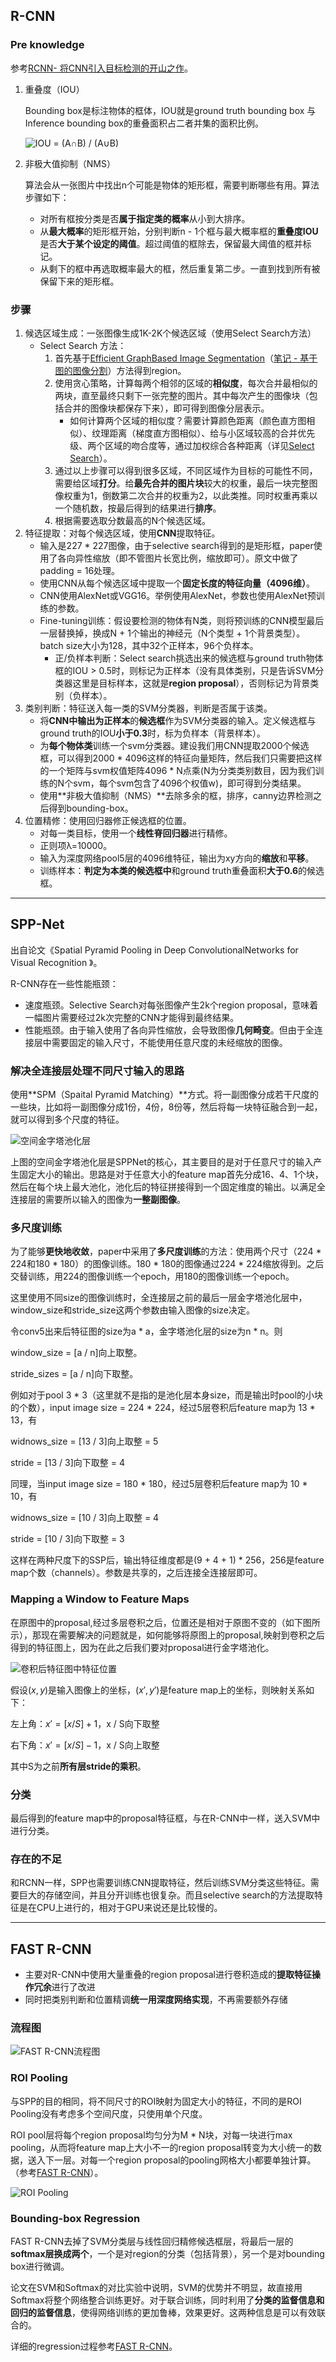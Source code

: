 ## R-CNN

### Pre knowledge

参考[RCNN- 将CNN引入目标检测的开山之作](https://zhuanlan.zhihu.com/p/23006190?refer=xiaoleimlnote)。

1. 重叠度（IOU）

   Bounding box是标注物体的框体，IOU就是ground truth bounding box 与 Inference bounding box的重叠面积占二者并集的面积比例。

   ![IOU = (A∩B) / (A∪B)](https://pic1.zhimg.com/80/v2-6fe13f10a9cb286f06aa1e3e2a2b29bc_hd.jpg)

2. 非极大值抑制（NMS）

   算法会从一张图片中找出n个可能是物体的矩形框，需要判断哪些有用。算法步骤如下：

   + 对所有框按分类是否**属于指定类的概率**从小到大排序。
   + 从**最大概率**的矩形框开始，分别判断n - 1个框与最大概率框的**重叠度IOU**是否**大于某个设定的阈值**。超过阈值的框除去，保留最大阈值的框并标记。
   + 从剩下的框中再选取概率最大的框，然后重复第二步。一直到找到所有被保留下来的矩形框。

### 步骤

1. 候选区域生成：一张图像生成1K-2K个候选区域（使用Select Search方法）
   + Select Search 方法：
     1. 首先基于[Efficient GraphBased Image Segmentation](http://cs.brown.edu/~pff/segment/)（[笔记 - 基于图的图像分割](https://blog.csdn.net/ttransposition/article/details/38024557)）方法得到region。
     2. 使用贪心策略，计算每两个相邻的区域的**相似度**，每次合并最相似的两块，直至最终只剩下一张完整的图片。其中每次产生的图像块（包括合并的图像块都保存下来），即可得到图像分层表示。
        + 如何计算两个区域的相似度？需要计算颜色距离（颜色直方图相似）、纹理距离（梯度直方图相似）、给与小区域较高的合并优先级、两个区域的吻合度等，通过加权综合各种距离（详见[Select Search](https://zhuanlan.zhihu.com/p/27467369)）。
     3. 通过以上步骤可以得到很多区域，不同区域作为目标的可能性不同，需要给区域**打分**。给**最先合并的图片块**较大的权重，最后一块完整图像权重为1，倒数第二次合并的权重为2，以此类推。同时权重再乘以一个随机数，按最后得到的结果进行**排序**。
     4. 根据需要选取分数最高的N个候选区域。
2. 特征提取：对每个候选区域，使用**CNN**提取特征。
   + 输入是227 * 227图像，由于selective search得到的是矩形框，paper使用了各向异性缩放（即不管图片长宽比例，缩放即可）。原文中做了padding = 16处理。
   + 使用CNN从每个候选区域中提取一个**固定长度的特征向量（4096维）**。
   + CNN使用AlexNet或VGG16。举例使用AlexNet，参数也使用AlexNet预训练的参数。
   + Fine-tuning训练：假设要检测的物体有N类，则将预训练的CNN模型最后一层替换掉，换成N + 1个输出的神经元（N个类型 + 1个背景类型）。batch size大小为128，其中32个正样本，96个负样本。
     + 正/负样本判断：Select search挑选出来的候选框与ground truth物体框的IOU > 0.5时，则标记为正样本（没有具体类别，只是告诉SVM分类器这里是目标样本，这就是**region proposal**），否则标记为背景类别（负样本）。
3. 类别判断：特征送入每一类的SVM分类器，判断是否属于该类。
   + 将**CNN中输出为正样本**的**候选框**作为SVM分类器的输入。定义候选框与ground truth的IOU**小于0.3**时，标为负样本（背景样本）。
   + 为**每个物体类**训练一个svm分类器。建设我们用CNN提取2000个候选框，可以得到2000 * 4096这样的特征向量矩阵，然后我们只需要把这样的一个矩阵与svm权值矩阵4096 * N点乘(N为分类类别数目，因为我们训练的N个svm，每个svm包含了4096个权值w)，即可得到分类结果。
   + 使用**非极大值抑制（NMS）**去除多余的框，排序，canny边界检测之后得到bounding-box。
4. 位置精修：使用回归器修正候选框的位置。
   + 对每一类目标，使用一个**线性脊回归器**进行精修。
   + 正则项λ=10000。 
   + 输入为深度网络pool5层的4096维特征，输出为xy方向的**缩放**和**平移**。 
   + 训练样本：**判定为本类的候选框中**和ground truth重叠面积**大于0.6**的候选框。

---

## SPP-Net

出自论文《Spatial Pyramid Pooling in Deep ConvolutionalNetworks for Visual Recognition 》。

R-CNN存在一些性能瓶颈：

+ 速度瓶颈。Selective Search对每张图像产生2k个region proposal，意味着一幅图片需要经过2k次完整的CNN才能得到最终结果。
+ 性能瓶颈。由于输入使用了各向异性缩放，会导致图像**几何畸变**。但由于全连接层中需要固定的输入尺寸，不能使用任意尺度的未经缩放的图像。

###  解决全连接层处理不同尺寸输入的思路

使用**SPM（Spaital Pyramid Matching）**方式。将一副图像分成若干尺度的一些块，比如将一副图像分成1份，4份，8份等，然后将每一块特征融合到一起，就可以得到多个尺度的特征。

![空间金字塔池化层](https://pic1.zhimg.com/v2-62c008799df798656236258c64082340_r.jpg)

上图的空间金字塔池化层是SPPNet的核心，其主要目的是对于任意尺寸的输入产生固定大小的输出。思路是对于任意大小的feature map首先分成16、4、1个块，然后在每个块上最大池化，池化后的特征拼接得到一个固定维度的输出。以满足全连接层的需要所以输入的图像为**一整副图像**。

### 多尺度训练

为了能够**更快地收敛**，paper中采用了**多尺度训练**的方法：使用两个尺寸（224 * 224和180 * 180）的图像训练。180 * 180的图像通过224 * 224缩放得到。之后交替训练，用224的图像训练一个epoch，用180的图像训练一个epoch。

这里使用不同size的图像训练时，全连接层之前的最后一层金字塔池化层中，window_size和stride_size这两个参数由输入图像的size决定。

令conv5出来后特征图的size为a * a，金字塔池化层的size为n * n。则

window_size = [a / n]向上取整。

stride_sizes = [a / n]向下取整。

例如对于pool 3 * 3（这里就不是指的是池化层本身size，而是输出时pool的小块的个数），input image size = 224 * 224，经过5层卷积后feature map为 13 * 13，有

widnows_size = [13 / 3]向上取整 = 5

stride = [13 / 3]向下取整 = 4

同理，当input image size = 180 * 180，经过5层卷积后feature map为 10 * 10，有

widnows_size = [10 / 3]向上取整 = 4

stride = [10 / 3]向下取整 = 3

这样在两种尺度下的SSP后，输出特征维度都是(9 + 4 + 1) * 256，256是feature map个数（channels）。参数是共享的，之后连接全连接层即可。

### Mapping a Window to Feature Maps

在原图中的proposal,经过多层卷积之后，位置还是相对于原图不变的（如下图所示），那现在需要解决的问题就是，如何能够将原图上的proposal,映射到卷积之后得到的特征图上，因为在此之后我们要对proposal进行金字塔池化。

![卷积后特征图中特征位置](https://pic3.zhimg.com/80/v2-523707e94ccb850ca4c23cc94054a144_hd.jpg)

假设$(x, y)$是输入图像上的坐标，$(x', y')$是feature map上的坐标，则映射关系如下：

左上角：$x' = [x / S] + 1$，x / S向下取整

右下角：$x' = [x / S] - 1$，x / S向上取整

其中S为之前**所有层stride的乘积**。

### 分类

最后得到的feature map中的proposal特征框，与在R-CNN中一样，送入SVM中进行分类。

### 存在的不足

和RCNN一样，SPP也需要训练CNN提取特征，然后训练SVM分类这些特征。需要巨大的存储空间，并且分开训练也很复杂。而且selective search的方法提取特征是在CPU上进行的，相对于GPU来说还是比较慢的。

---

## FAST R-CNN

+ 主要对R-CNN中使用大量重叠的region proposal进行卷积造成的**提取特征操作冗余**进行了改进
+ 同时把类别判断和位置精调**统一用深度网络实现**，不再需要额外存储

### 流程图

![FAST R-CNN流程图](https://pic2.zhimg.com/v2-9f58e8489c22b7a5809feac4f743491f_r.jpg)

### ROI Pooling

与SPP的目的相同，将不同尺寸的ROI映射为固定大小的特征，不同的是ROI Pooling没有考虑多个空间尺度，只使用单个尺度。

ROI pool层将每个region proposal均匀分为M * N块，对每一块进行max pooling，从而将feature map上大小不一的region proposal转变为大小统一的数据，送入下一层。对每一个region proposal的pooling网格大小都要单独计算。（参考[FAST R-CNN](https://zhuanlan.zhihu.com/p/24780395)）。

![ROI Pooling](http://pb2ofoe75.bkt.clouddn.com/ROIPooling.jpg)

### Bounding-box Regression

FAST R-CNN去掉了SVM分类层与线性回归精修候选框层，将最后一层的**softmax层换成两个**，一个是对region的分类（包括背景），另一个是对bounding box进行微调。

论文在SVM和Softmax的对比实验中说明，SVM的优势并不明显，故直接用Softmax将整个网络整合训练更好。对于联合训练，同时利用了**分类的监督信息和回归的监督信息**，使得网络训练的更加鲁棒，效果更好。这两种信息是可以有效联合的。

详细的regression过程参考[FAST R-CNN](https://zhuanlan.zhihu.com/p/24780395)。